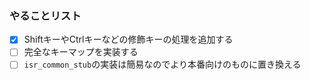 ### やることリスト
- [x] ShiftキーやCtrlキーなどの修飾キーの処理を追加する
- [ ] 完全なキーマップを実装する
- [ ] `isr_common_stub`の実装は簡易なのでより本番向けのものに置き換える